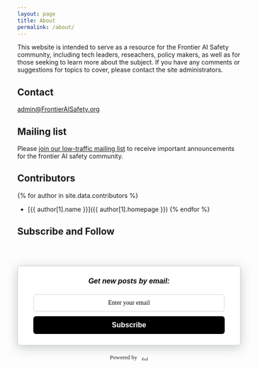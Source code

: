 ```yaml
---
layout: page
title: About
permalink: /about/
---
```


This website is intended to serve as a resource for the Frontier AI Safety community, including tech leaders, reseachers, policy makers, as well as for those seeking to learn more about the subject. If you have any comments or suggestions for topics to cover, please contact the site administrators.

## Contact

<admin@FrontierAISafety.org>

## Mailing list

Please [join our low-traffic mailing list](https://groups.google.com/d/forum/frontier-ai-safety/join) to receive important announcements for the frontier AI safety community.

## Contributors
{% for author in site.data.contributors %}
* [{{ author[1].name }}]({{ author[1].homepage }})
{% endfor %}

## Subscribe and Follow
  
<a href="https://www.twitter.com/FAISafety"><i class="svg-icon twitter"></i></a>&nbsp;&nbsp;
<a href="{{ site.baseurl }}/feed.xml"><i class="svg-icon rss"></i></a>&nbsp;&nbsp;
<a href="https://github.com/FrontierAISafety/FrontierAISafety"><i class="svg-icon github"></i></a> 

<style>
    .followit--follow-form-container[attr-a][attr-b][attr-c][attr-d][attr-e][attr-f] .form-preview {
  display: flex !important;
  flex-direction: column !important;
  justify-content: center !important;
  margin-top: 30px !important;
  padding: clamp(17px, 5%, 40px) clamp(17px, 7%, 50px) !important;
  max-width: none !important;
  border-radius: 6px !important;
  box-shadow: 0 5px 25px rgba(34, 60, 47, 0.25) !important;
}
.followit--follow-form-container[attr-a][attr-b][attr-c][attr-d][attr-e][attr-f] .form-preview,
.followit--follow-form-container[attr-a][attr-b][attr-c][attr-d][attr-e][attr-f] .form-preview *{
  box-sizing: border-box !important;
}
.followit--follow-form-container[attr-a][attr-b][attr-c][attr-d][attr-e][attr-f] .form-preview .preview-heading {
  width: 100% !important;
}
.followit--follow-form-container[attr-a][attr-b][attr-c][attr-d][attr-e][attr-f] .form-preview .preview-heading h5{
  margin-top: 0 !important;
  margin-bottom: 0 !important;
}
.followit--follow-form-container[attr-a][attr-b][attr-c][attr-d][attr-e][attr-f] .form-preview .preview-input-field {
  margin-top: 20px !important;
  width: 100% !important;
}
.followit--follow-form-container[attr-a][attr-b][attr-c][attr-d][attr-e][attr-f] .form-preview .preview-input-field input {
  width: 100% !important;
  height: 40px !important;
  border-radius: 6px !important;
  border: 2px solid #e9e8e8 !important;
  background-color: #fff;
  outline: none !important;
}
.followit--follow-form-container[attr-a][attr-b][attr-c][attr-d][attr-e][attr-f] .form-preview .preview-input-field input {
  color: #000000 !important;
  font-family: "Montserrat" !important;
  font-size: 14px;
  font-weight: 400;
  line-height: 20px;
  text-align: center;
}
.followit--follow-form-container[attr-a][attr-b][attr-c][attr-d][attr-e][attr-f] .form-preview .preview-input-field input::placeholder {
  color: #000000 !important;
  opacity: 1 !important;
}

.followit--follow-form-container[attr-a][attr-b][attr-c][attr-d][attr-e][attr-f] .form-preview .preview-input-field input:-ms-input-placeholder {
  color: #000000 !important;
}

.followit--follow-form-container[attr-a][attr-b][attr-c][attr-d][attr-e][attr-f] .form-preview .preview-input-field input::-ms-input-placeholder {
  color: #000000 !important;
}
.followit--follow-form-container[attr-a][attr-b][attr-c][attr-d][attr-e][attr-f] .form-preview .preview-submit-button {
  margin-top: 10px !important;
  width: 100% !important;
}
.followit--follow-form-container[attr-a][attr-b][attr-c][attr-d][attr-e][attr-f] .form-preview .preview-submit-button button {
  width: 100% !important;
  height: 40px !important;
  border: 0 !important;
  border-radius: 6px !important;
  line-height: 0px !important;
}
.followit--follow-form-container[attr-a][attr-b][attr-c][attr-d][attr-e][attr-f] .form-preview .preview-submit-button button:hover {
  cursor: pointer !important;
}
.followit--follow-form-container[attr-a][attr-b][attr-c][attr-d][attr-e][attr-f] .powered-by-line {
  color: #231f20 !important;
  font-family: "Montserrat" !important;
  font-size: 13px !important;
  font-weight: 400 !important;
  line-height: 25px !important;
  text-align: center !important;
  text-decoration: none !important;
  display: flex !important;
  width: 100% !important;
  justify-content: center !important;
  align-items: center !important;
  margin-top: 10px !important;
}
.followit--follow-form-container[attr-a][attr-b][attr-c][attr-d][attr-e][attr-f] .powered-by-line img {
  margin-left: 10px !important;
  height: 1.13em !important;
  max-height: 1.13em !important;
}

  </style>
  <div class="followit--follow-form-container" attr-a attr-b attr-c attr-d attr-e attr-f>
    <form data-v-1012f9c5="" action="https://api.follow.it/subscription-form/ZVQzUkJCQ3FlKzN4Zi9IbmJGY3BZclBEbDRGK2d4bFhpZzB5dloyMEhNbXpSL2ZKSVNjMjA1MGNrWW5kam90dE9nZzJiYVVMOHNKLzNQNjR5WHdVVm1tbEI1dnNWZWNPYytHYldFZFZRYldnTnlIM0FYYnpUQ2piQnhqY3UwM2h8NU1qUlZwVzU5cTh5YzBBZUhSdEg5aU1HcjVTTTVPTFhlRFNHL25SY3pJbz0=/8" method="post"><div data-v-1012f9c5="" class="form-preview" style="background-color: rgb(255, 255, 255); position: relative; border-style: solid; border-width: 1px; border-color: rgb(204, 204, 204);"><div data-v-1012f9c5="" class="preview-heading"><h5 data-v-1012f9c5="" style="text-transform: none !important; font-family: Arial; font-weight: bold; color: rgb(0, 0, 0); font-size: 16px; text-align: center;">Get new posts by email:</h5></div><div data-v-1012f9c5="" class="preview-input-field"><input data-v-1012f9c5="" type="email" name="email" required="" placeholder="Enter your email" spellcheck="false" style="text-transform: none !important; font-family: Arial; font-weight: normal; color: rgb(0, 0, 0); font-size: 14px; text-align: center; background-color: rgb(255, 255, 255);"></div><div data-v-1012f9c5="" class="preview-submit-button"><button data-v-1012f9c5="" type="submit" style="text-transform: none !important; font-family: Arial; font-weight: bold; color: rgb(255, 255, 255); font-size: 16px; text-align: center; background-color: rgb(0, 0, 0);">Subscribe</button></div></div></form><a href="https://follow.it" class="powered-by-line">Powered by <img src="https://follow.it/static/img/colored-logo.svg" alt="follow.it" height="17px"/></a>
  </div>
